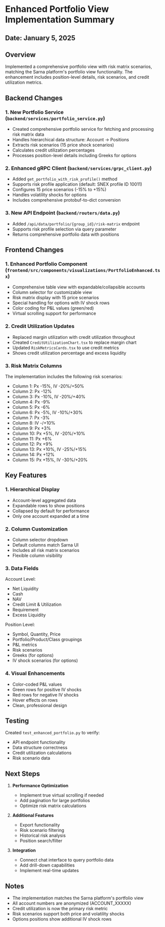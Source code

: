 # Enhanced Portfolio View Implementation Summary

## Date: January 5, 2025

## Overview
Implemented a comprehensive portfolio view with risk matrix scenarios, matching the Sarna platform's portfolio view functionality. The enhancement includes position-level details, risk scenarios, and credit utilization metrics.

## Backend Changes

### 1. New Portfolio Service (`backend/services/portfolio_service.py`)
- Created comprehensive portfolio service for fetching and processing risk matrix data
- Handles hierarchical data structure: Account → Positions
- Extracts risk scenarios (15 price shock scenarios)
- Calculates credit utilization percentages
- Processes position-level details including Greeks for options

### 2. Enhanced gRPC Client (`backend/services/grpc_client.py`)
- Added `get_portfolio_with_risk_profile()` method
- Supports risk profile application (default: SNEX profile ID 10011)
- Configures 15 price scenarios (-15% to +15%)
- Handles volatility shocks for options
- Includes comprehensive protobuf-to-dict conversion

### 3. New API Endpoint (`backend/routers/data.py`)
- Added `/api/data/portfolio/{group_id}/risk-matrix` endpoint
- Supports risk profile selection via query parameter
- Returns comprehensive portfolio data with positions

## Frontend Changes

### 1. Enhanced Portfolio Component (`frontend/src/components/visualizations/PortfolioEnhanced.tsx`)
- Comprehensive table view with expandable/collapsible accounts
- Column selector for customizable view
- Risk matrix display with 15 price scenarios
- Special handling for options with IV shock rows
- Color coding for P&L values (green/red)
- Virtual scrolling support for performance

### 2. Credit Utilization Updates
- Replaced margin utilization with credit utilization throughout
- Created `CreditUtilizationChart.tsx` to replace margin chart
- Updated `RiskMetricsCards.tsx` to use credit metrics
- Shows credit utilization percentage and excess liquidity

### 3. Risk Matrix Columns
The implementation includes the following risk scenarios:
- Column 1: Px -15%, IV -20%/+50%
- Column 2: Px -12%
- Column 3: Px -10%, IV -20%/+40%
- Column 4: Px -9%
- Column 5: Px -6%
- Column 6: Px -5%, IV -10%/+30%
- Column 7: Px -3%
- Column 8: IV -/+10%
- Column 9: Px +3%
- Column 10: Px +5%, IV -20%/+10%
- Column 11: Px +6%
- Column 12: Px +9%
- Column 13: Px +10%, IV -25%/+15%
- Column 14: Px +12%
- Column 15: Px +15%, IV -30%/+20%

## Key Features

### 1. Hierarchical Display
- Account-level aggregated data
- Expandable rows to show positions
- Collapsed by default for performance
- Only one account expanded at a time

### 2. Column Customization
- Column selector dropdown
- Default columns match Sarna UI
- Includes all risk matrix scenarios
- Flexible column visibility

### 3. Data Fields
Account Level:
- Net Liquidity
- Cash
- NAV
- Credit Limit & Utilization
- Requirement
- Excess Liquidity

Position Level:
- Symbol, Quantity, Price
- Portfolio/Product/Class groupings
- P&L metrics
- Risk scenarios
- Greeks (for options)
- IV shock scenarios (for options)

### 4. Visual Enhancements
- Color-coded P&L values
- Green rows for positive IV shocks
- Red rows for negative IV shocks
- Hover effects on rows
- Clean, professional design

## Testing

Created `test_enhanced_portfolio.py` to verify:
- API endpoint functionality
- Data structure correctness
- Credit utilization calculations
- Risk scenario data

## Next Steps

1. **Performance Optimization**
   - Implement true virtual scrolling if needed
   - Add pagination for large portfolios
   - Optimize risk matrix calculations

2. **Additional Features**
   - Export functionality
   - Risk scenario filtering
   - Historical risk analysis
   - Position search/filter

3. **Integration**
   - Connect chat interface to query portfolio data
   - Add drill-down capabilities
   - Implement real-time updates

## Notes

- The implementation matches the Sarna platform's portfolio view
- All account numbers are anonymized (ACCOUNT_XXXXX)
- Credit utilization is now the primary risk metric
- Risk scenarios support both price and volatility shocks
- Options positions show additional IV shock rows
